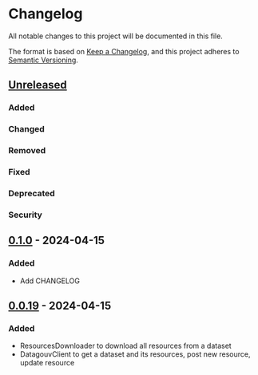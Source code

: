 # Changelog

All notable changes to this project will be documented in this file.

The format is based on [Keep a Changelog](https://keepachangelog.com/en/1.1.0/),
and this project adheres to [Semantic Versioning](https://semver.org/spec/v2.0.0.html).

## [Unreleased]

### Added


### Changed
### Removed
### Fixed
### Deprecated
### Security

## [0.1.0] - 2024-04-15
### Added
- Add CHANGELOG

## [0.0.19] - 2024-04-15
### Added
- ResourcesDownloader to download all resources from a dataset
- DatagouvClient to get a dataset and its resources, post new resource, update resource 


[unreleased]: https://github.com/MaximePawlakFr/datagouv-python/compare/v0.1.0...HEAD
[0.1.0]: https://github.com/MaximePawlakFr/datagouv-python/compare/v0.0.19...v0.1.0
[0.0.19]: https://github.com/MaximePawlakFr/datagouv-python/releases/tag/v0.0.19